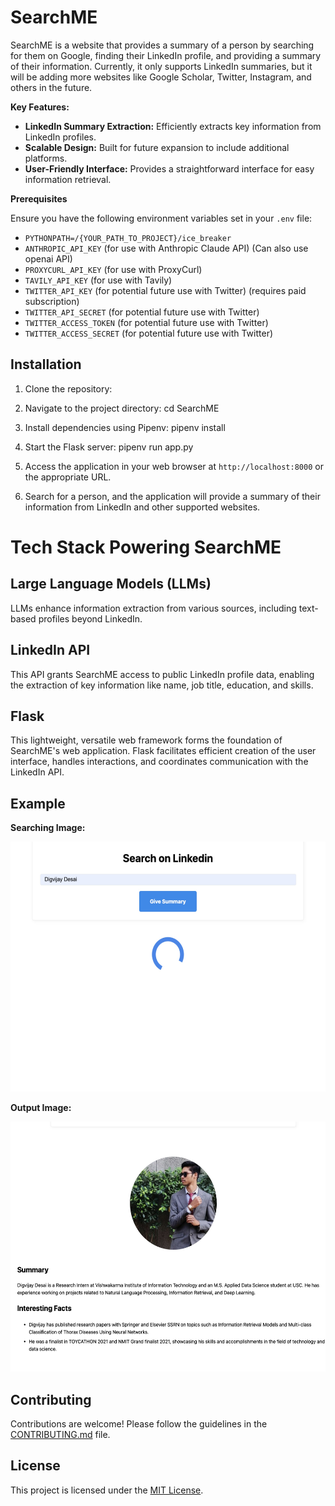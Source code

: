 # SearchME

SearchME is a website that provides a summary of a person by searching for them on Google, finding their LinkedIn profile, and providing a summary of their information. Currently, it only supports LinkedIn summaries, but it will be adding more websites like Google Scholar, Twitter, Instagram, and others in the future.

**Key Features:**

- **LinkedIn Summary Extraction:** Efficiently extracts key information from LinkedIn profiles.
- **Scalable Design:** Built for future expansion to include additional platforms.
- **User-Friendly Interface:** Provides a straightforward interface for easy information retrieval.

**Prerequisites**

Ensure you have the following environment variables set in your `.env` file:

- `PYTHONPATH=/{YOUR_PATH_TO_PROJECT}/ice_breaker`
- `ANTHROPIC_API_KEY` (for use with Anthropic Claude API) (Can also use openai API)
- `PROXYCURL_API_KEY` (for use with ProxyCurl)
- `TAVILY_API_KEY` (for use with Tavily)
- `TWITTER_API_KEY` (for potential future use with Twitter) (requires paid subscription)
- `TWITTER_API_SECRET` (for potential future use with Twitter)
- `TWITTER_ACCESS_TOKEN` (for potential future use with Twitter)
- `TWITTER_ACCESS_SECRET` (for potential future use with Twitter)

## Installation

1. Clone the repository:


2. Navigate to the project directory:
cd SearchME

3. Install dependencies using Pipenv:
pipenv install

1. Start the Flask server:
pipenv run app.py

2. Access the application in your web browser at `http://localhost:8000` or the appropriate URL.

3. Search for a person, and the application will provide a summary of their information from LinkedIn and other supported websites.


# Tech Stack Powering SearchME

## Large Language Models (LLMs) 
LLMs enhance information extraction from various sources, including text-based profiles beyond LinkedIn.

## LinkedIn API
This API grants SearchME access to public LinkedIn profile data, enabling the extraction of key information like name, job title, education, and skills.

## Flask
This lightweight, versatile web framework forms the foundation of SearchME's web application. Flask facilitates efficient creation of the user interface, handles interactions, and coordinates communication with the LinkedIn API.


## Example

**Searching Image:** 
<div align='center'>
    <img src='xx.jpg' width=600 height=400>
</div>


**Output Image:** 
<div align='center'>
    <img src='yy.jpg' width=600 height=400>
</div>


## Contributing

Contributions are welcome! Please follow the guidelines in the [CONTRIBUTING.md](CONTRIBUTING.md) file.

## License

This project is licensed under the [MIT License](LICENSE).

